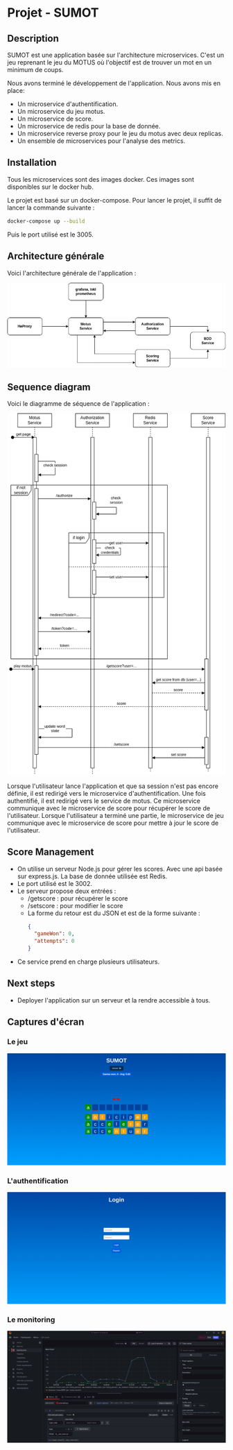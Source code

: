 

# Projet - SUMOT

## Description

SUMOT est une application basée sur l'architecture microservices. C'est un jeu reprenant le jeu du MOTUS où l'objectif est de trouver un mot en un minimum de coups.

Nous avons terminé le développement de l'application. Nous avons mis en place:

- Un microservice d'authentification. 
- Un microservice du jeu motus.
- Un microservice de score.
- Un microservice de redis pour la base de donnée.
- Un microservice reverse proxy pour le jeu du motus avec deux replicas.
- Un ensemble de microservices pour l'analyse des metrics.

## Installation

Tous les microservices sont des images docker. Ces images sont disponibles sur le docker hub.

Le projet est basé sur un docker-compose. Pour lancer le projet, il suffit de lancer la commande suivante :

```bash
docker-compose up --build
```

Puis le port utilisé est le 3005.

## Architecture générale

Voici l'architecture générale de l'application :

![Architecture](images/architecture.png)

## Sequence diagram

Voici le diagramme de séquence de l'application :

![Sequence diagram](images/sequence_diagram.png)

Lorsque l'utilisateur lance l'application et que sa session n'est pas encore définie, il est redirigé vers le microservice d'authentification. Une fois authentifié, il est redirigé vers le service de motus. Ce microservice communique avec le microservice de score pour récupérer le score de l'utilisateur. Lorsque l'utilisateur a terminé une partie, le microservice de jeu communique avec le microservice de score pour mettre à jour le score de l'utilisateur.

## Score Management
- On utilise un serveur Node.js pour gérer les scores. Avec une api basée sur express.js. La base de donnée utilisée est Redis.
- Le port utilisé est le 3002.
- Le serveur propose deux entrées :
  - /getscore : pour récupérer le score
  - /setscore : pour modifier le score
  - La forme du retour est du JSON et est de la forme suivante :
    ```json
    {
      "gameWon": 0,
      "attempts": 0
    }
    ```
-  Ce service prend en charge plusieurs utilisateurs. 


## Next steps

- Deployer l'application sur un serveur et la rendre accessible à tous.

## Captures d'écran

### Le jeu

![Jeu](images/jeu.png)

### L'authentification

![Authentification](images/authentification.png)

### Le monitoring

![Monitoring](images/monitoring.png)

